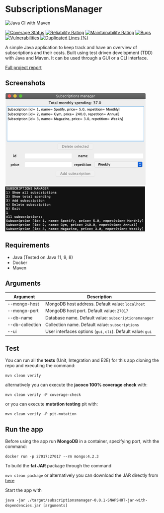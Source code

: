 # SubscriptionsManager

![Java CI with Maven](https://github.com/pzsette/SubscriptionsManager/workflows/Java%20CI%20with%20Maven/badge.svg)

[![Coverage Status](https://coveralls.io/repos/github/pzsette/SubscriptionsManager/badge.svg?branch=master)](https://coveralls.io/github/pzsette/SubscriptionsManager?branch=master)
[![Reliability Rating](https://sonarcloud.io/api/project_badges/measure?project=pzsette_SubscriptionsManager&metric=reliability_rating)](https://sonarcloud.io/dashboard?id=pzsette_SubscriptionsManager)
[![Maintainability Rating](https://sonarcloud.io/api/project_badges/measure?project=pzsette_SubscriptionsManager&metric=sqale_rating)](https://sonarcloud.io/dashboard?id=pzsette_SubscriptionsManager)
[![Bugs](https://sonarcloud.io/api/project_badges/measure?project=pzsette_SubscriptionsManager&metric=bugs)](https://sonarcloud.io/dashboard?id=pzsette_SubscriptionsManager)
[![Vulnerabilities](https://sonarcloud.io/api/project_badges/measure?project=pzsette_SubscriptionsManager&metric=vulnerabilities)](https://sonarcloud.io/dashboard?id=pzsette_SubscriptionsManager)
[![Duplicated Lines (%)](https://sonarcloud.io/api/project_badges/measure?project=pzsette_SubscriptionsManager&metric=duplicated_lines_density)](https://sonarcloud.io/dashboard?id=pzsette_SubscriptionsManager)

A simple Java application to keep track and have an overview of subscriptions and their costs. Built using test driven development (TDD) with Java and Maven. It can be used through a GUI or a CLI interface.

[Full project report](report.md)
## Screenshots

<img src="screenshots/sub_gui.png" height=300/>
<img src="screenshots/sub_cli.png" height=145/>

## Requirements

* Java (Tested on Java 11, 9, 8)
* Docker
* Maven

## Arguments

Argument | Description
---------|-------------
--mongo-host | MongoDB host address. Default value: `localhost`
--mongo-port | MongoDB host port. Default value: `27017`
--db-name | Database name. Default value: `subscriptionsmanager`
--db-collection | Collection name. Default value: `subscriptions`
--ui  | User interfaces options (`gui`, `cli`). Default value: `gui`

## Test

You can run all the **tests** (Unit, Integration and E2E) for this app cloning the repo and executing the command:

`mvn clean verify`

alternatively you can execute the **jacoco 100% coverage check** with:

`mvn clean verify -P coverage-check`

or you can execute **mutation testing** pit with:

`mvn clean verify -P pit-mutation`

## Run the app

Before using the app run **MongoDB** in a container, specifying port, with the command:

`docker run -p 27017:27017 --rm mongo:4.2.3`

To build the **fat JAR** package through the command

`mvn clean package` or alternatively you can download the JAR directly from [here](https://github.com/pzsette/SubscriptionsManager/releases)

Start the app with

`java -jar ./target/subscriptionsmanager-0.0.1-SNAPSHOT-jar-with-dependencies.jar [arguments]`
